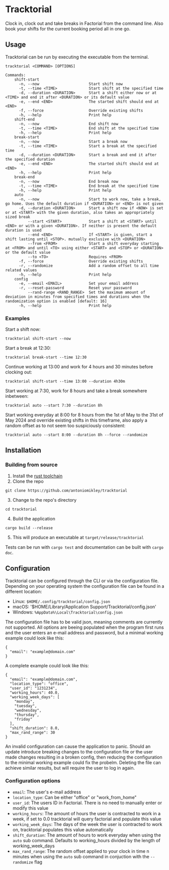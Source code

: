 # Tracktorial
Clock in, clock out and take breaks in Factorial from the command line. Also 
book your shifts for the current booking period all in one go.
## Usage
Tracktorial can be run by executing the executable from the terminal.
```
tracktorial <COMMAND> [OPTIONS]

Commands:
    shift-start
      -n, --now                      Start shift now
      -t, --time <TIME>              Start shift at the specified time 
      -d, --duration <DURATION>      Start a shift either now or at <TIME> and end it after <DURATION> or its default value 
      -e, --end <END>                The started shift should end at <END>
      -f, --force                    Override existing shifts
      -h, --help                     Print help
    shift-end
      -n, --now                      End shift now
      -t, --time <TIME>              End shift at the specified time 
      -h, --help                     Print help
    break-start
      -n, --now                      Start a break now
      -t, --time <TIME>              Start a break at the specified time
      -d, --duration <DURATION>      Start a break and end it after the specified duration
      -e, --end <END>                The started shift should end at <END> 
      -h, --help                     Print help
    break-end
      -n, --now                      End break now
      -t, --time <TIME>              End break at the specified time 
      -h, --help                     Print help
    auto
      -n, --now                      Start to work now, take a break, go home. Uses the default duration if <DURATION> or <END> is not given
      -d, --duration <DURATION>      Start a shift now if <NOW> is set or at <START> with the given duration, also takes an appropriately sized break 
          --start <START>            Start a shift at <START> until <END> or with a given <DURATION>. If neither is present the default duration is used 
          --end <END>                If <START> is given, start a shift lasting until <STOP>. mutually exclusive with <DURATION> 
          --from <FROM>              Start a shift everyday starting at <FROM> and until <TO> using either <START> and <STOP> or <DURATION> or the default value 
          --to <TO>                  Requires <FROM> 
      -f, --force                    Override existing shifts
      -r, --randomize                Add a random offset to all time related values
      -h, --help                     Print help
    config
      -e, --email <EMAIL>            Set your email address 
      -r, --reset-password           Reset your password
          --rand-range <RAND_RANGE>  Set the maximum amount of deviation in minutes from specified times and durations when the randomization option is enabled [default: 16]
      -h, --help                     Print help
```
### Examples
Start a shift now:
```
tracktorial shift-start --now
```
Start a break at 12:30:
```
tracktorial break-start --time 12:30
```
Continue working at 13:00 and work for 4 hours and 30 minutes before clocking out:
```
tracktorial shift-start --time 13:00 --duration 4h30m
```
Start working at 7:30, work for 8 hours and take a break somewhere inbetween:
```
tracktorial auto --start 7:30 --duration 8h
```
Start working everyday at 8:00 for 8 hours from the 1st of May to the 31st of May 2024 and override existing shifts in this timeframe, also apply a random offset as to not seem too suspiciously consistent:
```
tracktorial auto --start 8:00 --duration 8h --force --randomize
```

## Installation
### Building from source
1. Install the [rust toolchain](https://rustup.rs/)
2. Clone the repo
```
git clone https://github.com/antoniomikley/tracktorial
```
3. Change to the repo's directory
```
cd tracktorial
```
4. Build the application
```
cargo build --release
```
5. This will produce an executable at `target/release/tracktorial`

Tests can be run with `cargo test` and documentation can be built with `cargo doc`.
## Configuration
Tracktorial can be configured through the CLI or via the configuration file.
Depending on your operating system the configuration file can be found in a different location:
- Linux: `$HOME/.config/tracktorial/config.json`
- macOS: '$HOME/Library/Application Support/Tracktorial/config.json'
- Windows: `%AppData%\Local\Tracktorial\config.json`

The configuration file has to be valid json, meaning comments are currently not supported.
All options are beeing populated when the program first runs and the user enters an e-mail address and password,
but a minimal working example could look like this:
```
{
  "email": "example@domain.com"
}
```
A complete example could look like this:
```
{
  "email": "example@domain.com",
  "location_type": "office",
  "user_id": "1231234",
  "working_hours": 40.0,
  "working_week_days": [
    "monday",
    "tuesday",
    "wednesday",
    "thursday",
    "friday"
  ],
  "shift_duration": 8.0,
  "max_rand_range": 30
}
```

An invalid configuration can cause the application to panic. Should an update introduce
breaking changes to the configuration file or the user made changes resulting in a broken
config, then reducing the configuration to the minimal working example could fix the probelm.
Deleting the file can achieve similar results, but will require the user to log in again.

### Configuration options
- `email`: The user's e-mail address
- `location_type`: Can be either "office" or "work_from_home"
- `user_id`: The users ID in Factorial. There is no need to manually enter or modify this value
- `working_hours`: The amount of hours the user is contracted to work in a week, if set to 0.0 tracktorial will query factorial and populate this value
- `working_week_days`: The days of the week the user is contracted to work on, tracktorial populates this value automatically
- `shift_duration`: The amount of hours to work everyday when using the `auto` sub command. Defaults to working_hours divided by the length of working_week_days
- `max_rand_range`: The random offset applied to your clock in time n minutes when using the `auto` sub command in conjuction with the `--randomize` flag

